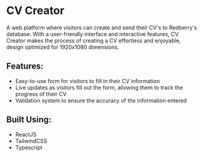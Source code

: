 # CV Creator

A web platform where visitors can create and send their CV's to Redberry's database. With a user-friendly interface and interactive features, CV Creator makes the process of creating a CV effortless and enjoyable, design optimized for 1920x1080 dimensions.

## Features:

- Easy-to-use form for visitors to fill in their CV information
- Live updates as visitors fill out the form, allowing them to track the progress of their CV
- Validation system to ensure the accuracy of the information entered

## Built Using:

- ReactJS
- TailwindCSS
- Typescript
